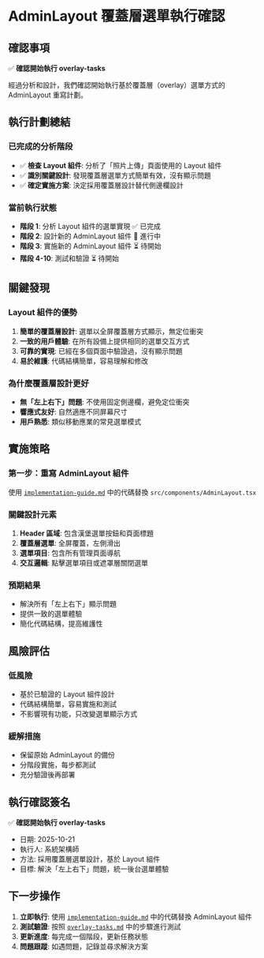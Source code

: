 # AdminLayout 覆蓋層選單執行確認

## 確認事項

✅ **確認開始執行 overlay-tasks**

經過分析和設計，我們確認開始執行基於覆蓋層（overlay）選單方式的 AdminLayout 重寫計劃。

## 執行計劃總結

### 已完成的分析階段
- ✅ **檢查 Layout 組件**: 分析了「照片上傳」頁面使用的 Layout 組件
- ✅ **識別關鍵設計**: 發現覆蓋層選單方式簡單有效，沒有顯示問題
- ✅ **確定實施方案**: 決定採用覆蓋層設計替代側邊欄設計

### 當前執行狀態
- **階段 1**: 分析 Layout 組件的選單實現 ✅ 已完成
- **階段 2**: 設計新的 AdminLayout 組件 🔄 進行中
- **階段 3**: 實施新的 AdminLayout 組件 ⏳ 待開始
- **階段 4-10**: 測試和驗證 ⏳ 待開始

## 關鍵發現

### Layout 組件的優勢
1. **簡單的覆蓋層設計**: 選單以全屏覆蓋層方式顯示，無定位衝突
2. **一致的用戶體驗**: 在所有設備上提供相同的選單交互方式
3. **可靠的實現**: 已經在多個頁面中驗證過，沒有顯示問題
4. **易於維護**: 代碼結構簡單，容易理解和修改

### 為什麼覆蓋層設計更好
- **無「左上右下」問題**: 不使用固定側邊欄，避免定位衝突
- **響應式友好**: 自然適應不同屏幕尺寸
- **用戶熟悉**: 類似移動應業的常見選單模式

## 實施策略

### 第一步：重寫 AdminLayout 組件
使用 [`implementation-guide.md`](openspec/changes/unify-admin-menu/implementation-guide.md) 中的代碼替換 `src/components/AdminLayout.tsx`

### 關鍵設計元素
1. **Header 區域**: 包含漢堡選單按鈕和頁面標題
2. **覆蓋層選單**: 全屏覆蓋，左側滑出
3. **選單項目**: 包含所有管理頁面導航
4. **交互邏輯**: 點擊選單項目或遮罩層關閉選單

### 預期結果
- 解決所有「左上右下」顯示問題
- 提供一致的選單體驗
- 簡化代碼結構，提高維護性

## 風險評估

### 低風險
- 基於已驗證的 Layout 組件設計
- 代碼結構簡單，容易實施和測試
- 不影響現有功能，只改變選單顯示方式

### 緩解措施
- 保留原始 AdminLayout 的備份
- 分階段實施，每步都測試
- 充分驗證後再部署

## 執行確認簽名

✅ **確認開始執行 overlay-tasks**

- 日期: 2025-10-21
- 執行人: 系統架構師
- 方法: 採用覆蓋層選單設計，基於 Layout 組件
- 目標: 解決「左上右下」問題，統一後台選單體驗

## 下一步操作

1. **立即執行**: 使用 [`implementation-guide.md`](openspec/changes/unify-admin-menu/implementation-guide.md) 中的代碼替換 AdminLayout 組件
2. **測試驗證**: 按照 [`overlay-tasks.md`](openspec/changes/unify-admin-menu/overlay-tasks.md) 中的步驟進行測試
3. **更新進度**: 每完成一個階段，更新任務狀態
4. **問題跟蹤**: 如遇問題，記錄並尋求解決方案
